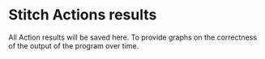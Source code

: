 # Stitch Actions results

All Action results will be saved here. To provide graphs on the correctness of the output of the program over time.
